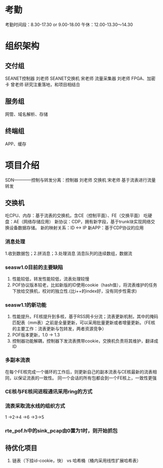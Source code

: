 # 考勤
考勤时间段：8.30-17.30 or 9.00-18.00
午休：12.00-13.30～14.30

# 组织架构
## 交付组
SEANET控制器    刘老师
SEANET交换机    宋老师
流量采集器      刘老师
FPGA、加密卡    曾老师
研究注重落地，和项目相结合
## 服务组
网管、域名解析、存储
## 终端组
APP、缓存

# 项目介绍
SDN————控制与转发分离：控制器      刘老师
                    交换机      宋老师        基于流表进行流量转发
## 交换机
吃CPU、内存：基于流表的交换机，含CE（控制平面）、FE（交换平面）
吃硬盘：AE（网络存储应用）
新协议：CDP，拥有新字段，基于trunk块实现网络交换设备数据存储。
新的映射关系：ID <-> IP
新APP：基于CDP协议的应用
### 消息处理
1.收到数据包；2.拼消息；3.处理消息
消息队列的连续数组，数据流
### seasw1.0目前的主要缺陷
1. 性能较低，转发性能较低，流表处理较慢
2. POF协议版本较老，比如新版的ID使用cookie（hash值），将流表维护的任务下放给交换机，校对的独立性.(比i++的index好，没有同步性需求)
### seasw1.1的新功能
1. 性能提升。FE核提升到多核，基于RSS网卡分流；流表更新机制，其中的掩码匹配表（mm表）之前是全量更新，可以采用批量更新或者增量更新。（FE核的主要工作：流表更新与包转发，两者资源竞争）
2. POF版本更新，1.0 -> 1.3
3. 控制器功能解耦，控制器下发流表携带cookie，交换机负责将其维护，翻译成ID
### 多副本流表
在每个FE核完成一个循环的工作后，则更新自己的副本流表与CE核最新的流表相同，以保证流表的一致性。
同一个会话的所有包都会到一个FE核上，一致性更强
### CE核与FE核间进程通讯采用ring的方式
### 流表采取流水线的组织方式
1 ->2->4 ->6
  ->3->5
### rte_pof.h中的sink_pcap由0置为1时，则开始抓包

## 待优化项目
1. 链表（下挂id-cookie，快） vs 哈希桶（桶内采用线性扩展哈希表）